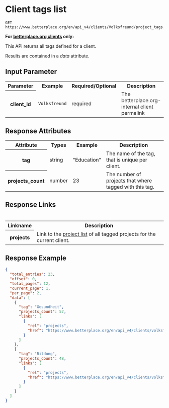 
# Client tags list

```nginx
GET https://www.betterplace.org/en/api_v4/clients/Volksfreund/project_tags.json
```

**For [betterplace.org clients](../README.md#client-api) only:**

This API returns all tags defined for a client.

Results are contained in a *data* attribute.


## Input Parameter

<table>
  <tr>
    <th>Parameter</th>
    <th>Example</th>
    <th>Required/Optional</th>
    <th>Description</th>
  </tr>
  <tr>
    <th>client_id</th>
    <td><code>Volksfreund</code></td>
    <td>required</td>
    <td>The betterplace.org-internal client permalink</td>
  </tr>
</table>

## Response Attributes

<table>
  <tr>
    <th>Attribute</th>
    <th>Types</th>
    <th>Example</th>
    <th>Description</th>
  </tr>
  <tr>
    <th>tag</th>
    <td>string</td>
    <td>"Education"</td>
    <td>The name of the tag, that is unique per client.
</td>
  </tr>
  <tr>
    <th>projects_count</th>
    <td>number</td>
    <td>23</td>
    <td>The number of <a href="../project_list.md">projects</a>
that where tagged with this tag.
</td>
  </tr>
</table>

## Response Links
#
<table>
  <tr>
    <th>Linkname</th>
    <th>Description</th>
  </tr>
  <tr>
    <th>projects</th>
    <td>Link to the <a href="project_list.md">project list</a> of all tagged projects for the current client.
</td>
  </tr>
</table>

## Response Example

```json
{
  "total_entries": 23,
  "offset": 0,
  "total_pages": 12,
  "current_page": 1,
  "per_page": 2,
  "data": [
    {
      "tag": "Gesundheit",
      "projects_count": 57,
      "links": [
        {
          "rel": "projects",
          "href": "https://www.betterplace.org/en/api_v4/clients/volksfreund/project_tags/Gesundheit/projects.json"
        }
      ]
    },
    {
      "tag": "Bildung",
      "projects_count": 48,
      "links": [
        {
          "rel": "projects",
          "href": "https://www.betterplace.org/en/api_v4/clients/volksfreund/project_tags/Bildung/projects.json"
        }
      ]
    }
  ]
}
```

